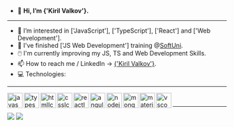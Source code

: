 - 👋 **Hi, I’m {'Kiril Valkov'}.**
- ---
- 👀 I’m interested in ['JavaScript'], ['TypeScript'], ['React'] and ['Web Development'].
- 🌱 I've finished ['JS Web Development'] training @[SoftUni](https://github.com/SoftUni).
- 🖱️ I'm currently improving my JS, TS and Web Development Skills.
- 📫 How to reach me / LinkedIn -> [{'Kiril Valkov'}](https://www.linkedin.com/in/kiril-valkov-26a75a37/).
- 💻 Technologies:

<hr>
<img align="left" alt="javascriptIcon" width="35px" src="https://img.icons8.com/color/50/000000/javascript--v1.png"/>
<img align="left" alt="typescriptIcon" width="35px" src="https://img.icons8.com/color/48/typescript.png"/>
<img align="left" alt="htmlIcon" width="35px" src="https://img.icons8.com/color/48/000000/html-5--v1.png"/>
<img align="left" alt="cssIcon" width="35px" src="https://img.icons8.com/color/48/000000/css3.png"/>
<img align="left" alt="reactIcon" width="35px" src="https://upload.wikimedia.org/wikipedia/commons/thumb/a/a7/React-icon.svg/1280px-React-icon.svg.png"/>
<img align="left" alt="angularIcon" width="35px" src="https://img.icons8.com/color/344/angularjs.png"/>
<img align="left" alt="nodejsIcon" width="35px" src="https://img.icons8.com/fluency/344/node-js.png"/>
<img align="left" alt="mongodbIcon" width="35px" src="https://img.icons8.com/color/344/mongodb.png"/>
<img align="left" alt="materialUiIcon" width="35px" src="https://img.icons8.com/color/48/material-ui.png"/>
<img align="left" alt="vscodeIcon" width="35px" src="https://img.icons8.com/fluency/48/000000/visual-studio-code-2019.png"/>
<br />
<hr>

[![](https://visitcount.itsvg.in/api?id=KikoXtreme&icon=4&color=0)](https://visitcount.itsvg.in)
[![](https://visitcount.itsvg.in/api?id=KikoXtreme&label=Total%20Profile%20Views&color=6&icon=2&pretty=false)](https://visitcount.itsvg.in)

<!---
KikoXtreme/KikoXtreme is a ✨ special ✨ repository because its `README.md` (this file) appears on your GitHub profile.
You can click the Preview link to take a look at your changes.
--->
